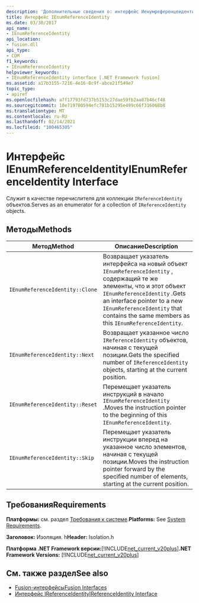 ```yaml
---
description: 'Дополнительные сведения о: интерфейс Иенумреференцеидентити'
title: Интерфейс IEnumReferenceIdentity
ms.date: 03/30/2017
api_name:
- IEnumReferenceIdentity
api_location:
- fusion.dll
api_type:
- COM
f1_keywords:
- IEnumReferenceIdentity
helpviewer_keywords:
- IEnumReferenceIdentity interface [.NET Framework fusion]
ms.assetid: a17b3155-7216-4e16-8c9f-abce21f549e7
topic_type:
- apiref
ms.openlocfilehash: a7f17793fd737b5153c27dae59fb2aa87b46cf48
ms.sourcegitcommit: 10e719780594efc781b15295e499c66f316068b8
ms.translationtype: MT
ms.contentlocale: ru-RU
ms.lasthandoff: 02/14/2021
ms.locfileid: "100465305"
---
```

# <a name="ienumreferenceidentity-interface"></a><span data-ttu-id="148f0-103">Интерфейс IEnumReferenceIdentity</span><span class="sxs-lookup"><span data-stu-id="148f0-103">IEnumReferenceIdentity Interface</span></span>

<span data-ttu-id="148f0-104">Служит в качестве перечислителя для коллекции `IReferenceIdentity` объектов.</span><span class="sxs-lookup"><span data-stu-id="148f0-104">Serves as an enumerator for a collection of `IReferenceIdentity` objects.</span></span>  
  
## <a name="methods"></a><span data-ttu-id="148f0-105">Методы</span><span class="sxs-lookup"><span data-stu-id="148f0-105">Methods</span></span>  
  
|<span data-ttu-id="148f0-106">Метод</span><span class="sxs-lookup"><span data-stu-id="148f0-106">Method</span></span>|<span data-ttu-id="148f0-107">Описание</span><span class="sxs-lookup"><span data-stu-id="148f0-107">Description</span></span>|  
|------------|-----------------|  
|`IEnumReferenceIdentity::Clone`|<span data-ttu-id="148f0-108">Возвращает указатель интерфейса на новый объект `IEnumReferenceIdentity` , содержащий те же элементы, что и этот объект `IEnumReferenceIdentity` .</span><span class="sxs-lookup"><span data-stu-id="148f0-108">Gets an interface pointer to a new `IEnumReferenceIdentity` that contains the same members as this `IEnumReferenceIdentity`.</span></span>|  
|`IEnumReferenceIdentity::Next`|<span data-ttu-id="148f0-109">Возвращает указанное число `IReferenceIdentity` объектов, начиная с текущей позиции.</span><span class="sxs-lookup"><span data-stu-id="148f0-109">Gets the specified number of `IReferenceIdentity` objects, starting at the current position.</span></span>|  
|`IEnumReferenceIdentity::Reset`|<span data-ttu-id="148f0-110">Перемещает указатель инструкций в начало `IEnumReferenceIdentity` .</span><span class="sxs-lookup"><span data-stu-id="148f0-110">Moves the instruction pointer to the beginning of this `IEnumReferenceIdentity`.</span></span>|  
|`IEnumReferenceIdentity::Skip`|<span data-ttu-id="148f0-111">Перемещает указатель инструкции вперед на указанное число элементов, начиная с текущей позиции.</span><span class="sxs-lookup"><span data-stu-id="148f0-111">Moves the instruction pointer forward by the specified number of elements, starting at the current position.</span></span>|  
  
## <a name="requirements"></a><span data-ttu-id="148f0-112">Требования</span><span class="sxs-lookup"><span data-stu-id="148f0-112">Requirements</span></span>  

 <span data-ttu-id="148f0-113">**Платформы:** см. раздел [Требования к системе](../../get-started/system-requirements.md).</span><span class="sxs-lookup"><span data-stu-id="148f0-113">**Platforms:** See [System Requirements](../../get-started/system-requirements.md).</span></span>  
  
 <span data-ttu-id="148f0-114">**Заголовок:** Изоляция. h</span><span class="sxs-lookup"><span data-stu-id="148f0-114">**Header:** Isolation.h</span></span>  
  
 <span data-ttu-id="148f0-115">**Платформа .NET Framework версии:**[!INCLUDE[net_current_v20plus](../../../../includes/net-current-v20plus-md.md)]</span><span class="sxs-lookup"><span data-stu-id="148f0-115">**.NET Framework Versions:** [!INCLUDE[net_current_v20plus](../../../../includes/net-current-v20plus-md.md)]</span></span>  
  
## <a name="see-also"></a><span data-ttu-id="148f0-116">См. также раздел</span><span class="sxs-lookup"><span data-stu-id="148f0-116">See also</span></span>

- [<span data-ttu-id="148f0-117">Fusion-интерфейсы</span><span class="sxs-lookup"><span data-stu-id="148f0-117">Fusion Interfaces</span></span>](fusion-interfaces.md)
- [<span data-ttu-id="148f0-118">Интерфейс IReferenceIdentity</span><span class="sxs-lookup"><span data-stu-id="148f0-118">IReferenceIdentity Interface</span></span>](ireferenceidentity-interface.md)
